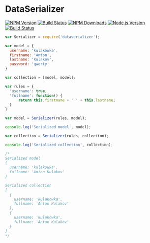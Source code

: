 DataSerializer
==============
[![NPM Version][npm-image]][npm-url]
[![Build Status][travis-image]][travis-url]
[![NPM Downloads][downloads-image]][downloads-url]
[![Node.js Version][node-version-image]][node-version-url]
[![Build Status][travis-image]][travis-url]



```javascript
var Serializer = require('dataserializer');

var model = {
  username: 'kulakowka',
  firstname: 'Anton',
  lastname: 'Kulakov',
  password: 'qwerty'
}

var collection = [model, model];

var rules = {
  'username': true,
  'fullname': function() {
      return this.firstname + ' ' + this.lastname;    
  }
}

var model = Serializer(rules, model);

console.log('Serialized model', model); 

var collection = Serializer(rules, collection);

console.log('Serialized collection', collection); 

/*
Serialized model 
{ 
  username: 'kulakowka', 
  fullname: 'Anton Kulakov' 
}

Serialized collection 
[ 
  { 
    username: 'kulakowka', 
    fullname: 'Anton Kulakov' 
  },
  { 
    username: 'kulakowka', 
    fullname: 'Anton Kulakov' 
  } 
]
*/

```

[npm-image]: https://img.shields.io/npm/v/dataserializer.svg?style=flat
[npm-url]: https://www.npmjs.org/package/dataserializer
[travis-image]: https://img.shields.io/travis/kulakowka/DataSerializer.svg?style=flat
[travis-url]: https://travis-ci.org/kulakowka/DataSerializer

[node-version-image]: https://img.shields.io/badge/node.js-%3E%3D_10.0-brightgreen.svg?style=flat
[node-version-url]: http://nodejs.org/download/

[downloads-image]: https://img.shields.io/npm/v/dataserializer.svg?style=flat
[downloads-url]: https://www.npmjs.org/package/dataserializer
